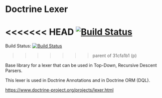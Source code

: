 # Doctrine Lexer

<<<<<<< HEAD
[![Build Status](https://github.com/doctrine/lexer/workflows/Continuous%20Integration/badge.svg)](https://github.com/doctrine/lexer/actions)
=======
Build Status: [![Build Status](https://travis-ci.org/doctrine/lexer.svg?branch=master)](https://travis-ci.org/doctrine/lexer)
>>>>>>> parent of 31cfa1b1 (p)

Base library for a lexer that can be used in Top-Down, Recursive Descent Parsers.

This lexer is used in Doctrine Annotations and in Doctrine ORM (DQL).

https://www.doctrine-project.org/projects/lexer.html
